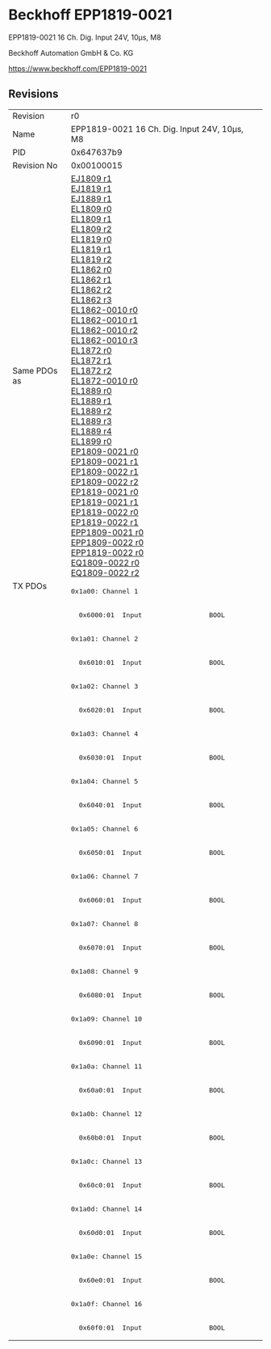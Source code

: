 # Beckhoff EPP1819-0021

EPP1819-0021 16 Ch. Dig. Input 24V, 10µs, M8

Beckhoff Automation GmbH & Co. KG

https://www.beckhoff.com/EPP1819-0021

## Revisions
<table>
<tr >
<td>Revision</td>
<td>r0</td>
</tr>
<tr >
<td>Name</td>
<td>EPP1819-0021 16 Ch. Dig. Input 24V, 10µs, M8</td>
</tr>
<tr >
<td>PID</td>
<td>0x647637b9</td>
</tr>
<tr >
<td>Revision No</td>
<td>0x00100015</td>
</tr>
<tr >
<td>Same PDOs as</td>
<td><a href="EJ1809">EJ1809 r1</a><br/><a href="EJ1819">EJ1819 r1</a><br/><a href="EJ1889">EJ1889 r1</a><br/><a href="EL1809">EL1809 r0</a><br/><a href="EL1809">EL1809 r1</a><br/><a href="EL1809">EL1809 r2</a><br/><a href="EL1819">EL1819 r0</a><br/><a href="EL1819">EL1819 r1</a><br/><a href="EL1819">EL1819 r2</a><br/><a href="EL1862">EL1862 r0</a><br/><a href="EL1862">EL1862 r1</a><br/><a href="EL1862">EL1862 r2</a><br/><a href="EL1862">EL1862 r3</a><br/><a href="EL1862-0010">EL1862-0010 r0</a><br/><a href="EL1862-0010">EL1862-0010 r1</a><br/><a href="EL1862-0010">EL1862-0010 r2</a><br/><a href="EL1862-0010">EL1862-0010 r3</a><br/><a href="EL1872">EL1872 r0</a><br/><a href="EL1872">EL1872 r1</a><br/><a href="EL1872">EL1872 r2</a><br/><a href="EL1872-0010">EL1872-0010 r0</a><br/><a href="EL1889">EL1889 r0</a><br/><a href="EL1889">EL1889 r1</a><br/><a href="EL1889">EL1889 r2</a><br/><a href="EL1889">EL1889 r3</a><br/><a href="EL1889">EL1889 r4</a><br/><a href="EL1899">EL1899 r0</a><br/><a href="EP1809-0021">EP1809-0021 r0</a><br/><a href="EP1809-0021">EP1809-0021 r1</a><br/><a href="EP1809-0022">EP1809-0022 r1</a><br/><a href="EP1809-0022">EP1809-0022 r2</a><br/><a href="EP1819-0021">EP1819-0021 r0</a><br/><a href="EP1819-0021">EP1819-0021 r1</a><br/><a href="EP1819-0022">EP1819-0022 r0</a><br/><a href="EP1819-0022">EP1819-0022 r1</a><br/><a href="EPP1809-0021">EPP1809-0021 r0</a><br/><a href="EPP1809-0022">EPP1809-0022 r0</a><br/><a href="EPP1819-0022">EPP1819-0022 r0</a><br/><a href="EQ1809-0022">EQ1809-0022 r0</a><br/><a href="EQ1809-0022">EQ1809-0022 r2</a></td>
</tr>
<tr class="txpdo pdosection">
<td rowspan=32 valign=top>TX PDOs</td>
<td><pre>0x1a00: Channel 1</pre></td>
<td></td>
</tr>
<tr class="txpdo">
<td><pre>  0x6000:01  Input                 BOOL</pre></td>
</tr>
<tr class="txpdo pdosection">
<td><pre>0x1a01: Channel 2</pre></td>
</tr>
<tr class="txpdo">
<td><pre>  0x6010:01  Input                 BOOL</pre></td>
</tr>
<tr class="txpdo pdosection">
<td><pre>0x1a02: Channel 3</pre></td>
</tr>
<tr class="txpdo">
<td><pre>  0x6020:01  Input                 BOOL</pre></td>
</tr>
<tr class="txpdo pdosection">
<td><pre>0x1a03: Channel 4</pre></td>
</tr>
<tr class="txpdo">
<td><pre>  0x6030:01  Input                 BOOL</pre></td>
</tr>
<tr class="txpdo pdosection">
<td><pre>0x1a04: Channel 5</pre></td>
</tr>
<tr class="txpdo">
<td><pre>  0x6040:01  Input                 BOOL</pre></td>
</tr>
<tr class="txpdo pdosection">
<td><pre>0x1a05: Channel 6</pre></td>
</tr>
<tr class="txpdo">
<td><pre>  0x6050:01  Input                 BOOL</pre></td>
</tr>
<tr class="txpdo pdosection">
<td><pre>0x1a06: Channel 7</pre></td>
</tr>
<tr class="txpdo">
<td><pre>  0x6060:01  Input                 BOOL</pre></td>
</tr>
<tr class="txpdo pdosection">
<td><pre>0x1a07: Channel 8</pre></td>
</tr>
<tr class="txpdo">
<td><pre>  0x6070:01  Input                 BOOL</pre></td>
</tr>
<tr class="txpdo pdosection">
<td><pre>0x1a08: Channel 9</pre></td>
</tr>
<tr class="txpdo">
<td><pre>  0x6080:01  Input                 BOOL</pre></td>
</tr>
<tr class="txpdo pdosection">
<td><pre>0x1a09: Channel 10</pre></td>
</tr>
<tr class="txpdo">
<td><pre>  0x6090:01  Input                 BOOL</pre></td>
</tr>
<tr class="txpdo pdosection">
<td><pre>0x1a0a: Channel 11</pre></td>
</tr>
<tr class="txpdo">
<td><pre>  0x60a0:01  Input                 BOOL</pre></td>
</tr>
<tr class="txpdo pdosection">
<td><pre>0x1a0b: Channel 12</pre></td>
</tr>
<tr class="txpdo">
<td><pre>  0x60b0:01  Input                 BOOL</pre></td>
</tr>
<tr class="txpdo pdosection">
<td><pre>0x1a0c: Channel 13</pre></td>
</tr>
<tr class="txpdo">
<td><pre>  0x60c0:01  Input                 BOOL</pre></td>
</tr>
<tr class="txpdo pdosection">
<td><pre>0x1a0d: Channel 14</pre></td>
</tr>
<tr class="txpdo">
<td><pre>  0x60d0:01  Input                 BOOL</pre></td>
</tr>
<tr class="txpdo pdosection">
<td><pre>0x1a0e: Channel 15</pre></td>
</tr>
<tr class="txpdo">
<td><pre>  0x60e0:01  Input                 BOOL</pre></td>
</tr>
<tr class="txpdo pdosection">
<td><pre>0x1a0f: Channel 16</pre></td>
</tr>
<tr class="txpdo">
<td><pre>  0x60f0:01  Input                 BOOL</pre></td>
</tr>
</table>
